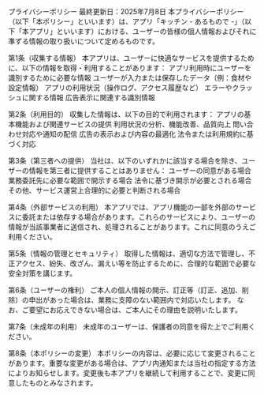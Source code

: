 プライバシーポリシー
最終更新日：2025年7月8日
本プライバシーポリシー（以下「本ポリシー」といいます）は、アプリ「キッチン - あるもので -」（以下「本アプリ」といいます）における、ユーザーの皆様の個人情報およびそれに準ずる情報の取り扱いについて定めるものです。

第1条（収集する情報）
本アプリは、ユーザーに快適なサービスを提供するために、以下の情報を取得・利用することがあります：
アプリ利用時にユーザーを識別するために必要な情報
ユーザーが入力または保存したデータ（例：食材や設定情報）
アプリの利用状況（操作ログ、アクセス履歴など）
エラーやクラッシュに関する情報
広告表示に関連する識別情報

第2条（利用目的）
収集した情報は、以下の目的で利用されます：
アプリの基本機能および関連サービスの提供
利用状況の分析、機能改善、品質向上
問い合わせ対応や通知の配信
広告の表示および内容の最適化
法令または利用規約に基づく対応

第3条（第三者への提供）
当社は、以下のいずれかに該当する場合を除き、ユーザーの情報を第三者に提供することはありません：
ユーザーの同意がある場合
業務委託先に必要な範囲で開示する場合
法令に基づき開示が必要とされる場合
その他、サービス運営上合理的に必要と判断される場合

第4条（外部サービスの利用）
本アプリでは、アプリ機能の一部を外部のサービスに委託または依存する場合があります。これらのサービスにより、ユーザーの情報が当該事業者に送信され、処理されることがあります。これに同意のうえご利用ください。

第5条（情報の管理とセキュリティ）
取得した情報は、適切な方法で管理し、不正アクセス、紛失、改ざん、漏えい等を防止するために、合理的な範囲で必要な安全対策を講じます。

第6条（ユーザーの権利）
ご本人の個人情報の開示、訂正等（訂正、追加、削除）の申出があった場合は、業務に支障のない範囲内で対応いたします。
なお、ご要望にお応えできない場合は、ご本人にその理由を説明いたします。

第7条（未成年の利用）
未成年のユーザーは、保護者の同意を得た上でご利用ください。

第8条（本ポリシーの変更）
本ポリシーの内容は、必要に応じて変更されることがあります。重要な変更がある場合は、アプリ内通知または当社の指定する方法によりお知らせします。変更後も本アプリを継続して利用することで、変更に同意したものとみなされます。
